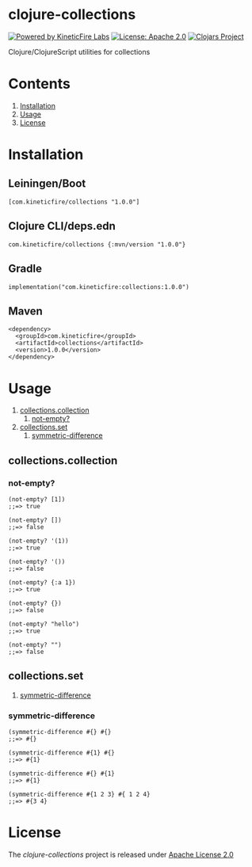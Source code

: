 # clojure-collections
[![Powered by KineticFire Labs](https://img.shields.io/badge/Powered_by-KineticFire_Labs-CDA519?link=https%3A%2F%2Flabs.kineticfire.com%2F)](https://labs.kineticfire.com/)
[![License: Apache 2.0](https://img.shields.io/badge/License-Apache_2.0-blue.svg)](https://opensource.org/licenses/Apache-2.0)
[![Clojars Project](https://img.shields.io/clojars/v/com.kineticfire/collections.svg)](https://clojars.org/com.kineticfire/collections)
<p></p>

Clojure/ClojureScript utilities for collections

# Contents
1. [Installation](#installation)
2. [Usage](#usage)
3. [License](#license)


# Installation

## Leiningen/Boot

```
[com.kineticfire/collections "1.0.0"]
```

## Clojure CLI/deps.edn

```
com.kineticfire/collections {:mvn/version "1.0.0"}
```

## Gradle

```
implementation("com.kineticfire:collections:1.0.0")
```

## Maven

```
<dependency>
  <groupId>com.kineticfire</groupId>
  <artifactId>collections</artifactId>
  <version>1.0.0</version>
</dependency>
```

# Usage

1. [collections.collection](#collections.collection)
   1. [not-empty?](#not-empty?)
1. [collections.set](#collections.set)
   1. [symmetric-difference](#symmetric-difference)


## collections.collection

### not-empty?
```
(not-empty? [1])
;;=> true

(not-empty? [])
;;=> false

(not-empty? '(1))
;;=> true

(not-empty? '())
;;=> false

(not-empty? {:a 1})
;;=> true

(not-empty? {})
;;=> false

(not-empty? "hello")
;;=> true

(not-empty? "")
;;=> false
```

## collections.set

1. [symmetric-difference](#symmetric-difference)

### symmetric-difference

```
(symmetric-difference #{} #{}
;;=> #{}

(symmetric-difference #{1} #{}
;;=> #{1}

(symmetric-difference #{} #{1}
;;=> #{1}

(symmetric-difference #{1 2 3} #{ 1 2 4}
;;=> #{3 4}

```


# License
The *clojure-collections* project is released under [Apache License 2.0](https://www.apache.org/licenses/LICENSE-2.0)

